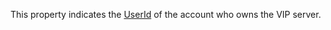 This property indicates the [UserId](https://developer.roblox.com/en-us/api-reference/property/Player/UserId) of the account who owns the VIP server.